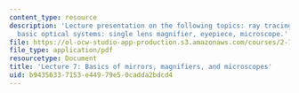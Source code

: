 ```yaml
---
content_type: resource
description: 'Lecture presentation on the following topics: ray tracing with mirrors;
  basic optical systems: single lens magnifier, eyepiece, microscope.'
file: https://ol-ocw-studio-app-production.s3.amazonaws.com/courses/2-71-optics-spring-2009/b94356337153e44979e50cadda2bdcd4_MIT2_71S09_lec07.pdf
file_type: application/pdf
resourcetype: Document
title: 'Lecture 7: Basics of mirrors, magnifiers, and microscopes'
uid: b9435633-7153-e449-79e5-0cadda2bdcd4
---
```

